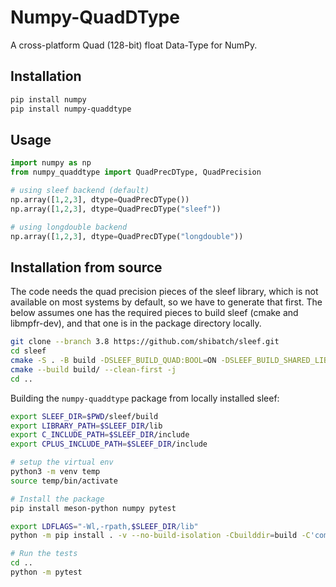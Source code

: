 # Numpy-QuadDType

A cross-platform Quad (128-bit) float Data-Type for NumPy.

## Installation

```bash
pip install numpy
pip install numpy-quaddtype
```

## Usage

```python
import numpy as np
from numpy_quaddtype import QuadPrecDType, QuadPrecision

# using sleef backend (default)
np.array([1,2,3], dtype=QuadPrecDType())
np.array([1,2,3], dtype=QuadPrecDType("sleef"))

# using longdouble backend
np.array([1,2,3], dtype=QuadPrecDType("longdouble"))
```

## Installation from source

The code needs the quad precision pieces of the sleef library, which
is not available on most systems by default, so we have to generate
that first.  The below assumes one has the required pieces to build
sleef (cmake and libmpfr-dev), and that one is in the package
directory locally.

```bash
git clone --branch 3.8 https://github.com/shibatch/sleef.git
cd sleef
cmake -S . -B build -DSLEEF_BUILD_QUAD:BOOL=ON -DSLEEF_BUILD_SHARED_LIBS:BOOL=ON -DCMAKE_POSITION_INDEPENDENT_CODE=ON
cmake --build build/ --clean-first -j
cd ..
```

Building the `numpy-quaddtype` package from locally installed sleef:
```bash
export SLEEF_DIR=$PWD/sleef/build
export LIBRARY_PATH=$SLEEF_DIR/lib
export C_INCLUDE_PATH=$SLEEF_DIR/include
export CPLUS_INCLUDE_PATH=$SLEEF_DIR/include

# setup the virtual env
python3 -m venv temp
source temp/bin/activate

# Install the package
pip install meson-python numpy pytest

export LDFLAGS="-Wl,-rpath,$SLEEF_DIR/lib"
python -m pip install . -v --no-build-isolation -Cbuilddir=build -C'compile-args=-v'

# Run the tests
cd ..
python -m pytest
```

